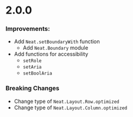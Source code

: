 # 2.0.0

### Improvements:

* Add `Neat.setBoundaryWith` function
    * Add `Neat.Boundary` module
* Add functions for accessibility
    * `setRole`
    * `setAria`
    * `setBoolAria`

### Breaking Changes

* Change type of `Neat.Layout.Row.optimized`
* Change type of `Neat.Layout.Column.optimized`
